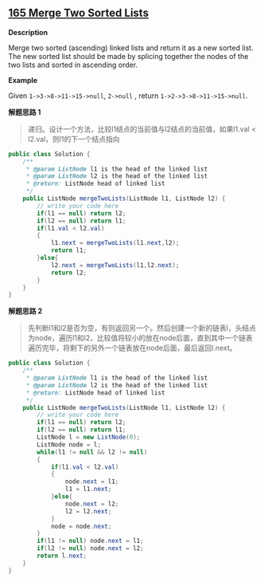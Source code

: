 ## [165 Merge Two Sorted Lists](http://www.lintcode.com/en/problem/merge-two-sorted-lists/)

**Description**

Merge two sorted (ascending) linked lists and return it as a new sorted list. The new sorted list should be made by splicing together the nodes of the two lists and sorted in ascending order.

**Example**

Given `1->3->8->11->15->null`, `2->null` , return `1->2->3->8->11->15->null`.

**解题思路 1**

> 递归。设计一个方法，比较l1结点的当前值与l2结点的当前值，如果l1.val < l2.val，则l1的下一个结点指向

```java
public class Solution {
    /**
     * @param ListNode l1 is the head of the linked list
     * @param ListNode l2 is the head of the linked list
     * @return: ListNode head of linked list
     */
    public ListNode mergeTwoLists(ListNode l1, ListNode l2) {
        // write your code here
        if(l1 == null) return l2;
        if(l2 == null) return l1;
        if(l1.val < l2.val)
        {
            l1.next = mergeTwoLists(l1.next,l2);
            return l1;
        }else{
            l2.next = mergeTwoLists(l1,l2.next);
            return l2;
        }
    }
}
```

**解题思路 2**

> 先判断l1和l2是否为空，有则返回另一个。然后创建一个新的链表l，头结点为node，遍历l1和l2，比较值将较小的放在node后面，直到其中一个链表遍历完毕，将剩下的另外一个链表放在node后面，最后返回l.next。

```java
public class Solution {
    /**
     * @param ListNode l1 is the head of the linked list
     * @param ListNode l2 is the head of the linked list
     * @return: ListNode head of linked list
     */
    public ListNode mergeTwoLists(ListNode l1, ListNode l2) {
        // write your code here
        if(l1 == null) return l2;
        if(l2 == null) return l1;
        ListNode l = new ListNode(0);
        ListNode node = l;
        while(l1 != null && l2 != null)
        {
            if(l1.val < l2.val)
            {
                node.next = l1;
                l1 = l1.next;
            }else{
                node.next = l2;
                l2 = l2.next;
            }
            node = node.next;
        }
        if(l1 != null) node.next = l1;
        if(l2 != null) node.next = l2;
        return l.next;
    }
}
```


